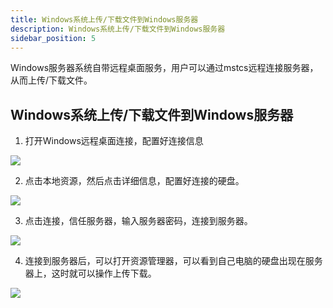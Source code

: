 ```yaml
---
title: Windows系统上传/下载文件到Windows服务器
description: Windows系统上传/下载文件到Windows服务器
sidebar_position: 5
---
```


Windows服务器系统自带远程桌面服务，用户可以通过mstcs远程连接服务器，从而上传/下载文件。


## Windows系统上传/下载文件到Windows服务器

1. 打开Windows远程桌面连接，配置好连接信息

![](https://cn-sy1.rains3.com/rainyun-assets/pic/2024/07/20240718114345_41ac02f72dd33dcd6abc6923f99c7ff8.png)

2. 点击本地资源，然后点击详细信息，配置好连接的硬盘。

![](https://cn-sy1.rains3.com/rainyun-assets/pic/2024/07/20240718114530_0fb54489e4adeb3be42f12182a18db25.png)

3. 点击连接，信任服务器，输入服务器密码，连接到服务器。

![](https://cn-sy1.rains3.com/rainyun-assets/pic/2024/07/20240718114629_b1765c2b56ddc6a60aa316fd173fdc59.png)

4. 连接到服务器后，可以打开资源管理器，可以看到自己电脑的硬盘出现在服务器上，这时就可以操作上传下载。

![](https://cn-sy1.rains3.com/rainyun-assets/pic/2024/07/20240718114725_0e9a5541f108f583d7ac01d9bcae178e.png)
